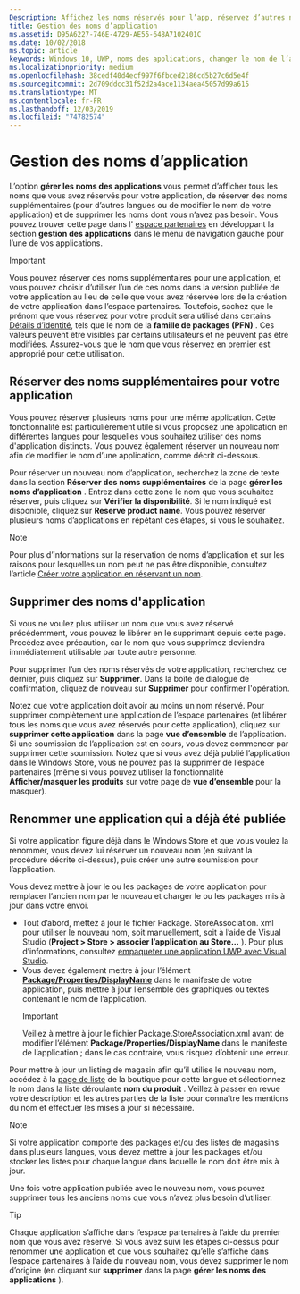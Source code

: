 ```yaml
---
Description: Affichez les noms réservés pour l’app, réservez d’autres noms (pour d’autres langues ou pour changer le nom de l’app) et supprimez les noms réservés inutiles.
title: Gestion des noms d’application
ms.assetid: D95A6227-746E-4729-AE55-648A7102401C
ms.date: 10/02/2018
ms.topic: article
keywords: Windows 10, UWP, noms des applications, changer le nom de l’application, mettre à jour le nom de l’application, nom du jeu, nom du produit
ms.localizationpriority: medium
ms.openlocfilehash: 38cedf40d4ecf997f6fbced2186cd5b27c6d5e4f
ms.sourcegitcommit: 2d709ddcc31f52d2a4ace1134aea45057d99a615
ms.translationtype: MT
ms.contentlocale: fr-FR
ms.lasthandoff: 12/03/2019
ms.locfileid: "74782574"
---
```

# <a name="manage-app-names"></a>Gestion des noms d’application

L’option **gérer les noms des applications** vous permet d’afficher tous les noms que vous avez réservés pour votre application, de réserver des noms supplémentaires (pour d’autres langues ou de modifier le nom de votre application) et de supprimer les noms dont vous n’avez pas besoin. Vous pouvez trouver cette page dans l' [espace partenaires](https://partner.microsoft.com/dashboard) en développant la section **gestion des applications** dans le menu de navigation gauche pour l’une de vos applications.

> [!IMPORTANT]
> Vous pouvez réserver des noms supplémentaires pour une application, et vous pouvez choisir d’utiliser l’un de ces noms dans la version publiée de votre application au lieu de celle que vous avez réservée lors de la création de votre application dans l’espace partenaires. Toutefois, sachez que le prénom que vous réservez pour votre produit sera utilisé dans certains [Détails d’identité](view-app-identity-details.md), tels que le nom de la **famille de packages (PFN)** . Ces valeurs peuvent être visibles par certains utilisateurs et ne peuvent pas être modifiées. Assurez-vous que le nom que vous réservez en premier est approprié pour cette utilisation.


## <a name="reserve-additional-names-for-your-app"></a>Réserver des noms supplémentaires pour votre application

Vous pouvez réserver plusieurs noms pour une même application. Cette fonctionnalité est particulièrement utile si vous proposez une application en différentes langues pour lesquelles vous souhaitez utiliser des noms d'application distincts. Vous pouvez également réserver un nouveau nom afin de modifier le nom d’une application, comme décrit ci-dessous.

Pour réserver un nouveau nom d’application, recherchez la zone de texte dans la section **Réserver des noms supplémentaires** de la page **gérer les noms d’application** . Entrez dans cette zone le nom que vous souhaitez réserver, puis cliquez sur **Vérifier la disponibilité**. Si le nom indiqué est disponible, cliquez sur **Reserve product name**. Vous pouvez réserver plusieurs noms d’applications en répétant ces étapes, si vous le souhaitez.

> [!NOTE]
> Pour plus d’informations sur la réservation de noms d’application et sur les raisons pour lesquelles un nom peut ne pas être disponible, consultez l’article [Créer votre application en réservant un nom](create-your-app-by-reserving-a-name.md).


## <a name="delete-app-names"></a>Supprimer des noms d'application

Si vous ne voulez plus utiliser un nom que vous avez réservé précédemment, vous pouvez le libérer en le supprimant depuis cette page. Procédez avec précaution, car le nom que vous supprimez deviendra immédiatement utilisable par toute autre personne.

Pour supprimer l’un des noms réservés de votre application, recherchez ce dernier, puis cliquez sur **Supprimer**. Dans la boîte de dialogue de confirmation, cliquez de nouveau sur **Supprimer** pour confirmer l'opération.

Notez que votre application doit avoir au moins un nom réservé. Pour supprimer complètement une application de l’espace partenaires (et libérer tous les noms que vous avez réservés pour cette application), cliquez sur **supprimer cette application** dans la page **vue d’ensemble** de l’application. Si une soumission de l’application est en cours, vous devez commencer par supprimer cette soumission. Notez que si vous avez déjà publié l’application dans le Windows Store, vous ne pouvez pas la supprimer de l’espace partenaires (même si vous pouvez utiliser la fonctionnalité **Afficher/masquer les produits** sur votre page de **vue d’ensemble** pour la masquer). 


## <a name="rename-an-app-that-has-already-been-published"></a>Renommer une application qui a déjà été publiée

Si votre application figure déjà dans le Windows Store et que vous voulez la renommer, vous devez lui réserver un nouveau nom (en suivant la procédure décrite ci-dessus), puis créer une autre soumission pour l’application. 

Vous devez mettre à jour le ou les packages de votre application pour remplacer l’ancien nom par le nouveau et charger le ou les packages mis à jour dans votre envoi.
- Tout d’abord, mettez à jour le fichier Package. StoreAssociation. xml pour utiliser le nouveau nom, soit manuellement, soit à l’aide de Visual Studio (**Project > Store > associer l’application au Store...** ). Pour plus d’informations, consultez [empaqueter une application UWP avec Visual Studio](/windows/msix/package/packaging-uwp-apps).
- Vous devez également mettre à jour l’élément [**Package/Properties/DisplayName**](https://docs.microsoft.com/uwp/schemas/appxpackage/uapmanifestschema/element-displayname) dans le manifeste de votre application, puis mettre à jour l’ensemble des graphiques ou textes contenant le nom de l’application. 
  > [!IMPORTANT]
  > Veillez à mettre à jour le fichier Package.StoreAssociation.xml avant de modifier l’élément **Package/Properties/DisplayName** dans le manifeste de l’application ; dans le cas contraire, vous risquez d’obtenir une erreur.

Pour mettre à jour un listing de magasin afin qu’il utilise le nouveau nom, accédez à la [page de liste](create-app-store-listings.md) de la boutique pour cette langue et sélectionnez le nom dans la liste déroulante **nom du produit** . Veillez à passer en revue votre description et les autres parties de la liste pour connaître les mentions du nom et effectuer les mises à jour si nécessaire.

> [!NOTE]
> Si votre application comporte des packages et/ou des listes de magasins dans plusieurs langues, vous devez mettre à jour les packages et/ou stocker les listes pour chaque langue dans laquelle le nom doit être mis à jour.

Une fois votre application publiée avec le nouveau nom, vous pouvez supprimer tous les anciens noms que vous n’avez plus besoin d’utiliser.

> [!TIP]
> Chaque application s’affiche dans l’espace partenaires à l’aide du premier nom que vous avez réservé. Si vous avez suivi les étapes ci-dessus pour renommer une application et que vous souhaitez qu’elle s’affiche dans l’espace partenaires à l’aide du nouveau nom, vous devez supprimer le nom d’origine (en cliquant sur **supprimer** dans la page **gérer les noms des applications** ). 

 

 




